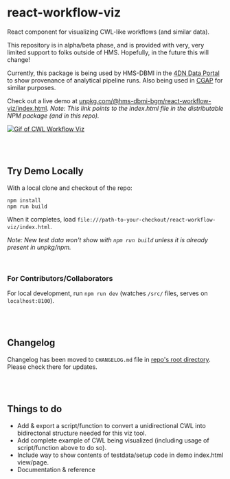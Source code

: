 # react-workflow-viz
React component for visualizing CWL-like workflows (and similar data).

This repository is in alpha/beta phase, and is provided with very, very limited support to folks outside of HMS. Hopefully, in the future this will change!

Currently, this package is being used by HMS-DBMI in the [4DN Data Portal](https://data.4dnucleome.org/experiment-set-replicates/4DNESMU2MA2G/#graph-section) to show provenance of analytical pipeline runs.
Also being used in [CGAP](https://cgap.hms.harvard.edu) for similar purposes.

Check out a live demo at [unpkg.com/@hms-dbmi-bgm/react-workflow-viz/index.html](https://unpkg.com/@hms-dbmi-bgm/react-workflow-viz/index.html). _Note: This link points to the index.html file in the distributable NPM package (and in this repo)._

[![Gif of CWL Workflow Viz](https://i.gyazo.com/0c5e73105b1f284c16a9cca03ec866ed.gif)](https://unpkg.com/@hms-dbmi-bgm/react-workflow-viz/index.html)

<br/>
<br/>

## Try Demo Locally

With a local clone and checkout of the repo:
```
npm install
npm run build
```

When it completes, load `file:///path-to-your-checkout/react-workflow-viz/index.html`.

_Note: New test data won't show with `npm run build` unless it is already present in unpkg/npm._

<br/>

### For Contributors/Collaborators
For local development, run `npm run dev` (watches `/src/` files, serves on `localhost:8100`).

<br/>
<br/>

## Changelog
Changelog has been moved to `CHANGELOG.md` file in [repo's root directory](https://github.com/4dn-dcic/react-workflow-viz/blob/master/CHANGELOG.md). Please check there for updates.

<br/>
<br/>

## Things to do

- Add & export a script/function to convert a unidirectional CWL into bidirectonal structure needed for this viz tool.
- Add complete example of CWL being visualized (including usage of script/function above to do so).
- Include way to show contents of testdata/setup code in demo index.html view/page.
- Documentation & reference
